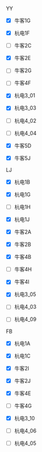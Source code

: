 YY

- [x] 牛客1G
- [x] 杭电1F
- [ ] 牛客2C
- [x] 牛客2E
- [ ] 牛客2G
- [ ] 牛客4F
- [x] 杭电3_01
- [x] 杭电3_03
- [ ] 杭电4_02
- [ ] 杭电4_04
- [x] 牛客5D
- [x] 牛客5J



LJ

- [x] 杭电1B
- [x] 杭电1G
- [ ] 杭电1H
- [x] 杭电1J
- [x] 牛客2A
- [x] 牛客2B
- [x] 牛客4B
- [ ] 牛客4H
- [x] 牛客4I
- [x] 杭电3_05
- [ ] 杭电4_03
- [ ] 杭电4_09





FB
- [x] 杭电1A
- [x] 杭电1C
- [x] 牛客2I
- [x] 牛客2J
- [x] 牛客4E
- [ ] 牛客4G
- [x] 杭电3_10
- [ ] 杭电4_06
- [ ] 杭电4_05

